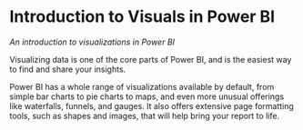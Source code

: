 <properties
   pageTitle="Introduction to Visuals in Power BI"
   description="Discover Power BI's hierarchical viewing tools for your date fields"
   services="powerbi"
   documentationCenter=""
   authors="davidiseminger"
   manager="mblythe"
   editor=""
   tags=""
   featuredVideoId="SYk_gWrtKvM"
   featuredVideoThumb=""
   courseDuration=""/>

<tags
   ms.service="powerbi"
   ms.devlang="NA"
   ms.topic="article"
   ms.tgt_pltfrm="NA"
   ms.workload="powerbi"
   ms.date="02/18/2016"
   ms.author="v-jescoo"/>

# Introduction to Visuals in Power BI

*An introduction to visualizations in Power BI*

Visualizing data is one of the core parts of Power BI, and is the easiest way to find and share your insights.

Power BI has a whole range of visualizations available by default, from simple bar charts to pie charts to maps, and even more unusual offerings like waterfalls, funnels, and gauges. It also offers extensive page formatting tools, such as shapes and images, that will help bring your report to life.

